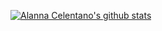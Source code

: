 [![Alanna Celentano's github stats](https://github-readme-stats.vercel.app/api?username=celentanoad&hide=stars&count_private=true&show_icons=true&theme=calm)](https://github.com/celentanoad/github-readme-stats)
